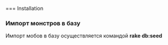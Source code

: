 === Installation

### Импорт монстров в базу

Импорт мобов в базу осуществляется командой **rake db:seed**